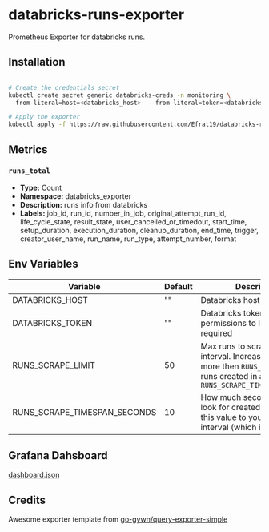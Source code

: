 # databricks-runs-exporter
Prometheus Exporter for databricks runs.

## Installation
```bash

# Create the credentials secret 
kubectl create secret generic databricks-creds -n monitoring \ 
--from-literal=host=<databricks_host>  --from-literal=token=<databricks_token>

# Apply the exporter
kubectl apply -f https://raw.githubusercontent.com/Efrat19/databricks-runs-exporter/main/k8s.yaml
```
## Metrics
### `runs_total`
- **Type:** Count
- **Namespace:** databricks_exporter
- **Description:** runs info from databricks
- **Labels:** job_id, run_id, number_in_job, original_attempt_run_id, life_cycle_state, result_state, user_cancelled_or_timedout, start_time, setup_duration, execution_duration, cleanup_duration, end_time, trigger, creator_user_name, run_name, run_type, attempt_number, format

## Env Variables

| Variable                      | Default | Description |
| ----------------------------- | ------- | -----------------------------
| DATABRICKS_HOST               | ""      | Databricks host URL, required
| DATABRICKS_TOKEN              | ""      | Databricks token with permissions to list jobs, required
| RUNS_SCRAPE_LIMIT             | 50      | Max runs to scrape on each interval. Increase if you have more then `RUNS_SCRAPE_LIMIT` runs created in a given `RUNS_SCRAPE_TIMESPAN_SECONDS`
| RUNS_SCRAPE_TIMESPAN_SECONDS  | 10      | How much seconds ago to look for created jobs. Match this value to your scrape interval (which is usually 10s)

## Grafana Dahsboard

[dashboard.json](https://raw.githubusercontent.com/Efrat19/databricks-runs-exporter/main/dashboard.json)

## Credits
Awesome exporter template from [go-gywn/query-exporter-simple](https://github.com/go-gywn/query-exporter-simple.git)
